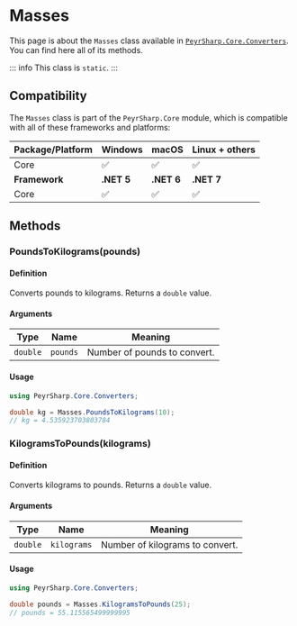 # Masses
This page is about the `Masses` class available in [`PeyrSharp.Core.Converters`](/core/converters.md).
You can find here all of its methods.

::: info
This class is `static`.
:::

## Compatibility

The `Masses` class is part of the `PeyrSharp.Core` module, which is compatible with all of these frameworks and platforms:

| Package/Platform 	| Windows 	| macOS 	| Linux + others 	|
|------------------	|---------	|-------	|----------------	|
| Core            	| ✅       	| ✅     	| ✅              	|
| **Framework**         | **.NET 5** | **.NET 6**  | **.NET 7** |
| Core            	| ✅       	| ✅     	| ✅              	|

## Methods
### PoundsToKilograms(pounds)
#### Definition

Converts pounds to kilograms. Returns a `double` value.

#### Arguments

| Type     	| Name    	| Meaning                       	|
|----------	|---------	|-------------------------------	|
| `double` 	| `pounds` 	| Number of pounds to convert.  	|

#### Usage

~~~ c#
using PeyrSharp.Core.Converters;

double kg = Masses.PoundsToKilograms(10);
// kg = 4.535923703803784
~~~

### KilogramsToPounds(kilograms)
#### Definition

Converts kilograms to pounds. Returns a `double` value.

#### Arguments

| Type     	| Name    	| Meaning                       	|
|----------	|---------	|-------------------------------	|
| `double` 	| `kilograms` 	| Number of kilograms to convert. |

#### Usage

~~~ c#
using PeyrSharp.Core.Converters;

double pounds = Masses.KilogramsToPounds(25);
// pounds = 55.115565499999995
~~~